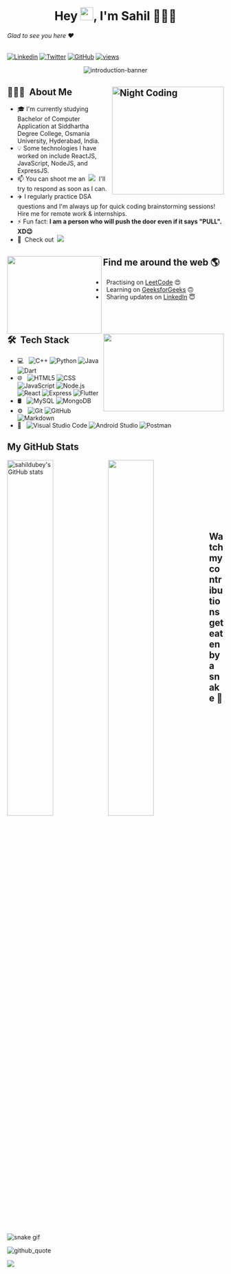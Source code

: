 <!-- Greetings -->

<h1 align="center">Hey <img src="https://raw.githubusercontent.com/aemmadi/aemmadi/master/wave.gif" width="30px">, I'm Sahil 👨🏾‍💻</h1>  

###### Glad to see you here :heart:
[![Linkedin](https://img.shields.io/badge/-LinkedIn-blue?style=plastic&logo=Linkedin&logoColor=white&link=https://www.linkedin.com/in/sahil-dubey/)](https://www.linkedin.com/in/sahil-dubey/)
[![Twitter](https://img.shields.io/badge/-Twitter-%231DA1F2.svg?style=plastic&logo=twitter&logoColor=white&link=https://www.twitter.com/sahildubey_/)](https://www.twitter.com/sahildubey_/)
[![GitHub](https://img.shields.io/badge/-Github-%23100000.svg?&style=plastic&logo=github&logoColor=white&link=https://www.github.com/sahildubeydev/)](https://www.github.com/sahildubeydev/)
[![views](https://komarev.com/ghpvc/?username=sahildubeydev&label=Profile%20views&color=0e75b6&style=plastic)](https://github.com/sahildubeydev)

<!--
[![Instagram](https://img.shields.io/badge/-Instagram-red?style=plastic&logo=Instagram&logoColor=white&link=https://www.instagram.com/sahil__dubey/)](https://www.instagram.com/sahil__dubey/)
-->

<div align="center">
<img src="https://user-images.githubusercontent.com/48377225/195859571-3d495929-37b3-4585-a635-399b053cd07d.gif" alt="introduction-banner" />
</div>

<!-- About Me -->
## 👨🏾‍💻 &nbsp;About Me<img alt="Night Coding" width="260px" height="250px" src="https://user-images.githubusercontent.com/48377225/194701589-8848ee86-034d-44e3-b05d-f7135b9a65f8.gif" align="right"/>

- 🎓&nbsp;I'm currently studying Bachelor of Computer Application at Siddhartha Degree College, Osmania University, Hyderabad, India.
- 💡&nbsp;Some technologies I have worked on include ReactJS, JavaScript, NodeJS, and ExpressJS.  
- 📫&nbsp;You can shoot me an &nbsp;[<img src ="https://img.shields.io/badge/Email-Here-%23E4405F.svg?&style=plastic&logo=&logoColor=white%22">](mailto:dsahil.contact@gmail.com)&nbsp; I'll try to respond as soon as I can.
- ✈️&nbsp;I regularly practice DSA questions and I'm always up for quick coding brainstorming sessions! Hire me for remote work & internships.
- ⚡&nbsp;Fun fact: **I am a person who will push the door even if it says \"PULL\". XD😉**
- 📃&nbsp; Check out &nbsp;[<img src ="https://img.shields.io/badge/My-Resume-0D96F6.svg?&style=flat&logo=&logoColor=white">](https://drive.google.com/file/d/1SWDreo0FSii8xfr7xwB0pt5ExVcypnQd/view?usp=share_link)
<!-- <img alt="Degree" width="50px" height="50px" src="https://user-images.githubusercontent.com/48377225/194800441-9cd5c1ef-117c-414a-91e7-6a44c3428143.mp4"/> -->

<!-- Find Me -->
## Find me around the web 🌎<a href="https://www.linkedin.com/in/sahil-dubey/"></a><img align="left" width="220px" height="180px" src="https://user-images.githubusercontent.com/48377225/194701811-9ec16f0b-e6a0-4dd1-b0fe-12924f310428.gif"></a>

- &nbsp;&nbsp;Practising on <a href="https://leetcode.com/sahildubey/">LeetCode</a> 😍
- &nbsp;&nbsp;Learning on <a href="https://auth.geeksforgeeks.org/user/sahil_dubey/">GeeksforGeeks</a> 🙃
- &nbsp;&nbsp;Sharing updates on <a href="https://www.linkedin.com/in/sahil-dubey/">LinkedIn</a> 😇

<br/><br/>

<!-- Tech Stack -->
## 🛠 &nbsp;Tech Stack <a href="https://www.linkedin.com/in/sahil-dubey/"><img align="right" width="280px" height="180px" src="https://user-images.githubusercontent.com/48377225/194987989-ec089b99-a858-48f9-a1c9-cdeecb1e9079.gif"></a>


- 💻 &nbsp;
  ![C++](https://img.shields.io/badge/-C++-333333?style=plastic&logo=C%2B%2B&logoColor=00599C)
  ![Python](https://img.shields.io/badge/-Python-333333?style=plastic&logo=python&logoColor=4B8BBE)
  ![Java](https://img.shields.io/badge/-Java-333333?style=plastic&logo=java&logoColor=f89820)
  ![Dart](https://img.shields.io/badge/-Dart-333333?style=plastic&logo=dart&logoColor=4597ce)
- 🌐 &nbsp;
  ![HTML5](https://img.shields.io/badge/-HTML5-333333?style=plastic&logo=HTML5)
  ![CSS](https://img.shields.io/badge/-CSS-333333?style=plastic&logo=CSS3&logoColor=1572B6)
  ![JavaScript](https://img.shields.io/badge/-JavaScript-333333?style=plastic&logo=javascript)
  ![Node.js](https://img.shields.io/badge/-Node.js-333333?style=plastic&logo=node.js)
  ![React](https://img.shields.io/badge/-React-333333?style=plastic&logo=react)
  ![Express](https://img.shields.io/badge/-Express-333333?style=plastic&logo=express)
  ![Flutter](https://img.shields.io/badge/-Flutter-333333?style=plastic&logo=flutter&logoColor=4597ce)
- 🛢 &nbsp;
  ![MySQL](https://img.shields.io/badge/-MySQL-333333?style=plastic&logo=mysql)
  ![MongoDB](https://img.shields.io/badge/MongoDB-333333?style=plastic&logo=mongodb)
- ⚙️ &nbsp;
  ![Git](https://img.shields.io/badge/-Git-333333?style=plastic&logo=git)
  ![GitHub](https://img.shields.io/badge/-GitHub-333333?style=plastic&logo=github)
  ![Markdown](https://img.shields.io/badge/-Markdown-333333?style=plastic&logo=markdown)
- 🔧 &nbsp;
  ![Visual Studio Code](https://img.shields.io/badge/-Visual%20Studio%20Code-333333?style=plastic&logo=visual-studio-code&logoColor=007ACC)
  ![Android Studio](https://img.shields.io/badge/-Android%20Studio-333333?style=plastic&logo=android-studio&logoColor=(666666,FFFFFF,CCCCCC,669933))
  ![Postman](https://img.shields.io/badge/-Postman-333333?style=plastic&logo=postman&logoColor=EF5B25)
 
<!--Contribution-->
## My GitHub Stats
<div>
<a href="http://www.github.com/sahildubeydev"><img align="left" width="46%" src="https://github-readme-stats.vercel.app/api?username=sahildubeydev&show_icons=true&hide=&count_private=true&title_color=0891b2&text_color=ffffff&icon_color=0891b2&bg_color=171717&hide_border=true&show_icons=true" alt="sahildubey's GitHub stats" /></a>

<a href="http://www.github.com/sahildubeydev"><img img align="left" width="46%" src="https://github-readme-streak-stats.herokuapp.com/?user=sahildubeydev&stroke=ffffff&background=171717&ring=0891b2&fire=0891b2&currStreakNum=ffffff&currStreakLabel=0891b2&sideNums=ffffff&sideLabels=ffffff&dates=ffffff&hide_border=true" /></a>
<div/>

<br/><br/><br/><br/><br/><br/><br/><br/>
 
 <!--
<a href="http://www.github.com/sahildubeydev"><img src="https://activity-graph.herokuapp.com/graph?username=sahildubeydev&bg_color=171717&color=ffffff&line=0891b2&point=ffffff&area_color=171717&area=true&hide_border=true&custom_title=GitHub%20Commits%20Graph" alt="GitHub Commits Graph" /></a>
-->

<!-- Snake -->
## Watch my contributions get eaten by a snake 🐍
![snake gif](https://github.com/sahildubeydev/sahildubeydev/blob/output/github-contribution-grid-snake.svg)

![github_quote](https://user-images.githubusercontent.com/48377225/199230627-a4112065-3047-4656-8ea2-c5b121a71347.png)

[![](https://img.shields.io/badge/Made%20With%20❤️%20By-sahildubey-red.svg?&style=plastic)](https://github.com/sahildubey)
